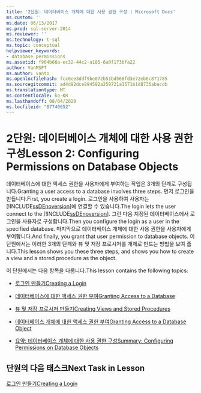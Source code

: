 ```yaml
---
title: '2단원: 데이터베이스 개체에 대한 사용 권한 구성 | Microsoft Docs'
ms.custom: ''
ms.date: 06/13/2017
ms.prod: sql-server-2014
ms.reviewer: ''
ms.technology: t-sql
ms.topic: conceptual
helpviewer_keywords:
- database permissions
ms.assetid: f964b66a-ec32-44c2-a185-6a0f173bfa22
author: VanMSFT
ms.author: vanto
ms.openlocfilehash: fcc6ee3ddf9be072b51bd568fd3e72eb6c871785
ms.sourcegitcommit: ad4d92dce894592a259721a1571b1d8736abacdb
ms.translationtype: MT
ms.contentlocale: ko-KR
ms.lasthandoff: 08/04/2020
ms.locfileid: "87740652"
---
```

# <a name="lesson-2-configuring-permissions-on-database-objects"></a><span data-ttu-id="afbd1-102">2단원: 데이터베이스 개체에 대한 사용 권한 구성</span><span class="sxs-lookup"><span data-stu-id="afbd1-102">Lesson 2: Configuring Permissions on Database Objects</span></span>
  <span data-ttu-id="afbd1-103">데이터베이스에 대한 액세스 권한을 사용자에게 부여하는 작업은 3개의 단계로 구성됩니다.</span><span class="sxs-lookup"><span data-stu-id="afbd1-103">Granting a user access to a database involves three steps.</span></span> <span data-ttu-id="afbd1-104">먼저 로그인을 만듭니다.</span><span class="sxs-lookup"><span data-stu-id="afbd1-104">First, you create a login.</span></span> <span data-ttu-id="afbd1-105">로그인을 사용하여 사용자는 [!INCLUDE[ssDEnoversion](../includes/ssdenoversion-md.md)]에 연결할 수 있습니다.</span><span class="sxs-lookup"><span data-stu-id="afbd1-105">The login lets the user connect to the [!INCLUDE[ssDEnoversion](../includes/ssdenoversion-md.md)].</span></span> <span data-ttu-id="afbd1-106">그런 다음 지정된 데이터베이스에서 로그인을 사용자로 구성합니다.</span><span class="sxs-lookup"><span data-stu-id="afbd1-106">Then you configure the login as a user in the specified database.</span></span> <span data-ttu-id="afbd1-107">마지막으로 데이터베이스 개체에 대한 사용 권한을 사용자에게 부여합니다.</span><span class="sxs-lookup"><span data-stu-id="afbd1-107">And finally, you grant that user permission to database objects.</span></span> <span data-ttu-id="afbd1-108">이 단원에서는 이러한 3개의 단계와 뷰 및 저장 프로시저를 개체로 만드는 방법을 보여 줍니다.</span><span class="sxs-lookup"><span data-stu-id="afbd1-108">This lesson shows you these three steps, and shows you how to create a view and a stored procedure as the object.</span></span>  
  
 <span data-ttu-id="afbd1-109">이 단원에서는 다음 항목을 다룹니다.</span><span class="sxs-lookup"><span data-stu-id="afbd1-109">This lesson contains the following topics:</span></span>  
  
-   [<span data-ttu-id="afbd1-110">로그인 만들기</span><span class="sxs-lookup"><span data-stu-id="afbd1-110">Creating a Login</span></span>](lesson-2-1-creating-a-login.md)  
  
-   [<span data-ttu-id="afbd1-111">데이터베이스에 대한 액세스 권한 부여</span><span class="sxs-lookup"><span data-stu-id="afbd1-111">Granting Access to a Database</span></span>](lesson-2-2-granting-access-to-a-database.md)  
  
-   [<span data-ttu-id="afbd1-112">뷰 및 저장 프로시저 만들기</span><span class="sxs-lookup"><span data-stu-id="afbd1-112">Creating Views and Stored Procedures</span></span>](lesson-2-3-creating-views-and-stored-procedures.md)  
  
-   [<span data-ttu-id="afbd1-113">데이터베이스 개체에 대한 액세스 권한 부여</span><span class="sxs-lookup"><span data-stu-id="afbd1-113">Granting Access to a Database Object</span></span>](lesson-2-4-granting-access-to-a-database-object.md)  
  
-   [<span data-ttu-id="afbd1-114">요약: 데이터베이스 개체에 대한 사용 권한 구성</span><span class="sxs-lookup"><span data-stu-id="afbd1-114">Summary: Configuring Permissions on Database Objects</span></span>](lesson-2-5-summary-configuring-permissions-on-database-objects.md)  
  
## <a name="next-task-in-lesson"></a><span data-ttu-id="afbd1-115">단원의 다음 태스크</span><span class="sxs-lookup"><span data-stu-id="afbd1-115">Next Task in Lesson</span></span>  
 [<span data-ttu-id="afbd1-116">로그인 만들기</span><span class="sxs-lookup"><span data-stu-id="afbd1-116">Creating a Login</span></span>](lesson-2-1-creating-a-login.md)  
  
  
